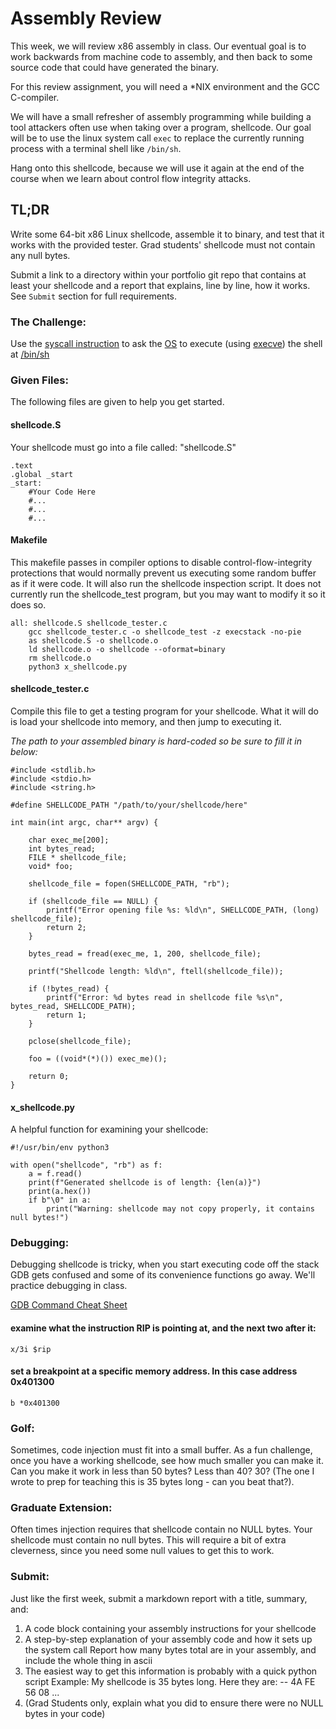 # Assembly Review

This week, we will review x86 assembly in class. Our eventual goal is to work backwards from machine code to assembly, and then back to some source code that could have generated the binary.

For this review assignment, you will need a *NIX environment and the GCC C-compiler.

We will have a small refresher of assembly programming while building a tool attackers often use when taking over a program, shellcode. Our goal will be to use the linux system call `exec` to replace the currently running process with a terminal shell like `/bin/sh`.

Hang onto this shellcode, because we will use it again at the end of the course when we learn about control flow integrity attacks.

## TL;DR

Write some 64-bit x86 Linux shellcode, assemble it to binary, and test that it works with the provided tester. Grad students' shellcode must not contain any null bytes.

Submit a link to a directory within your portfolio git repo that contains at least your shellcode and a report that explains, line by line, how it works. See `Submit` section for full requirements.

### The Challenge:

Use the [syscall instruction](https://stackoverflow.com/questions/2535989/what-are-the-calling-conventions-for-unix-linux-system-calls-and-user-space-f) to ask the [OS](https://chromium.googlesource.com/chromiumos/docs/+/master/constants/syscalls.md#x86_64-64_bit) to execute (using [execve](https://man7.org/linux/man-pages/man2/execve.2.html)) the shell at [/bin/sh](https://stackoverflow.com/questions/5725296/difference-between-sh-and-bash)


### Given Files:

The following files are given to help you get started.

#### shellcode.S
Your shellcode must go into a file called: "shellcode.S" 

```
.text
.global _start
_start:
    #Your Code Here
    #...
    #...
    #...
```

#### Makefile

This makefile passes in compiler options to disable control-flow-integrity protections that would normally prevent us executing some random buffer as if it were code. It will also run the shellcode inspection script. It does not currently run the shellcode_test program, but you may want to modify it so it does so.

```
all: shellcode.S shellcode_tester.c
	gcc shellcode_tester.c -o shellcode_test -z execstack -no-pie
	as shellcode.S -o shellcode.o
	ld shellcode.o -o shellcode --oformat=binary
	rm shellcode.o
	python3 x_shellcode.py
```

#### shellcode_tester.c

Compile this file to get a testing program for your shellcode. What it will do is load your shellcode into memory, and then jump to executing it. 

*The path to your assembled binary is hard-coded so be sure to fill it in below:*
```
#include <stdlib.h>
#include <stdio.h>
#include <string.h>

#define SHELLCODE_PATH "/path/to/your/shellcode/here"

int main(int argc, char** argv) {

    char exec_me[200];
    int bytes_read;
    FILE * shellcode_file;
    void* foo;

    shellcode_file = fopen(SHELLCODE_PATH, "rb");

    if (shellcode_file == NULL) {
        printf("Error opening file %s: %ld\n", SHELLCODE_PATH, (long) shellcode_file);
        return 2;
    }

    bytes_read = fread(exec_me, 1, 200, shellcode_file);

    printf("Shellcode length: %ld\n", ftell(shellcode_file));

    if (!bytes_read) {
        printf("Error: %d bytes read in shellcode file %s\n", bytes_read, SHELLCODE_PATH);
        return 1;
    }

    pclose(shellcode_file);

    foo = ((void*(*)()) exec_me)();

    return 0;
}
```

#### x_shellcode.py

A helpful function for examining your shellcode:

```
#!/usr/bin/env python3

with open("shellcode", "rb") as f:
    a = f.read()
    print(f"Generated shellcode is of length: {len(a)}")
    print(a.hex())
    if b"\0" in a:
        print("Warning: shellcode may not copy properly, it contains null bytes!")
```

### Debugging:

Debugging shellcode is tricky, when you start executing code off the stack GDB gets confused and some of its convenience functions go away. We'll practice debugging in class.

[GDB Command Cheat Sheet](https://darkdust.net/files/GDB%20Cheat%20Sheet.pdf)

#### examine what the instruction RIP is pointing at, and the next two after it:
```
x/3i $rip
```

#### set a breakpoint at a specific memory address. In this case address 0x401300
```
b *0x401300
```


### Golf:

Sometimes, code injection must fit into a small buffer. As a fun challenge, once you have a working shellcode, see how much smaller you can make it. Can you make it work in less than 50 bytes? Less than 40? 30? (The one I wrote to prep for teaching this is 35 bytes long - can you beat that?).

### Graduate Extension:

Often times injection requires that shellcode contain no NULL bytes. Your shellcode must contain no null bytes. This will require a bit of extra cleverness, since you need some null values to get this to work.

### Submit:

Just like the first week, submit a markdown report with a title, summary, and:

1. A code block containing your assembly instructions for your shellcode
2. A step-by-step explanation of your assembly code and how it sets up the system call
Report how many bytes total are in your assembly, and include the whole thing in ascii
3. The easiest way to get this information is probably with a quick python script 
Example: My shellcode is 35 bytes long. Here they are: -- 4A FE 56 08 ...
4. (Grad Students only, explain what you did to ensure there were no NULL bytes in your code)
